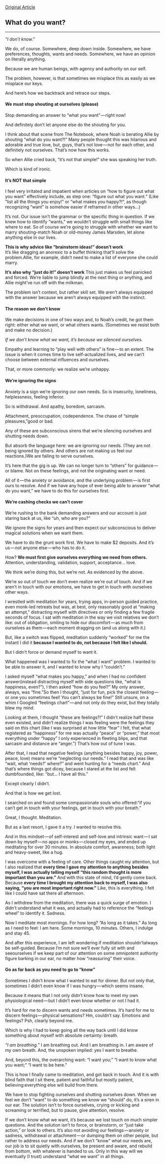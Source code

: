 [Original Article](https://medium.com/@krisgage/how-to-know-what-you-want-656b3a660e04)
## What do you want?
---

*“I don’t know.”*

We do, of course. Somewhere, deep down inside. Somewhere, we have preferences, thoughts, wants and needs. Somewhere, we have an opinion on literally anything.

Because we are human beings, with agency and authority on our self.

The problem, however, is that sometimes we misplace this as easily as we misplace our keys.

And here’s how we backtrack and retrace our steps.

#### We must stop shouting at ourselves (please)
Stop demanding an answer to “what you want” — right now!

And definitely don’t let anyone else do the shouting for you.

I think about that scene from The Notebook, where Noah is berating Allie by shouting “what do you want?!” Many people thought this was hilarious and adorable and true love, but, guys, that’s not love — not for each other, and definitely not ourselves. That’s now how this works.

So when Allie cried back, “it’s not that simple!” she was speaking her truth.

Which is kind of ironic.

#### It’s NOT that simple
I feel very irritated and impatient when articles on “how to figure out what you want” effectively include, as step one: “figure out what you want.” (Like “list all the things you enjoy!” or “what makes you happy?!”, as though recognizing “want” is somehow easier if reframed in other ways…)

It’s not. Our issue isn’t the grammar or the specific thing in question. If we knew how to identify “wants,” we wouldn’t struggle with small things like where to eat. So of course we’re going to struggle with whether we want to marry shouting-match Noah or old-money James Marsden, let alone anything else in our lives.

**This is why advice like “brainstorm ideas!” doesn’t work**   
It’s like dragging an anorexic to a buffet thinking that’ll solve the problem.Allie, for example, didn’t need to make a list of everyone she could marry.

**It’s also why “just do it!” doesn’t work**
This just makes us feel panicked and forced. We’re liable to jump blindly at the next thing or anything, and Allie might’ve run off with the milkman.

The problem isn’t context, but rather skill set. We aren’t always equipped with the answer because we aren’t always equipped with the instinct.

#### The reason we don’t know
We make decisions in one of two ways and, to Noah’s credit, he got them right: either what we want, or what others wants. (Sometimes we resist both and make no decision.)

*If we don’t know what we want, it’s because we silenced ourselves.*

Empathy and learning to “play well with others” is fine — to an extent. The issue is when it comes time to live self-actualized lives, and we can’t choose between external influences and ourselves.

That, or more commonly: we realize we’re unhappy.

#### We’re ignoring the signs
Anxiety is a sign we’re ignoring our own needs. So is insecurity, loneliness, helplessness, feeling inferior.

So is withdrawal. And apathy, boredom, sarcasm.

Attachment, preoccupation, codependence. The chase of “simple pleasures,”good or bad.

Any of these are subconscious sirens that we’re silencing ourselves and shutting needs down.

But absorb the language here: we are ignoring our needs. (They are not being ignored by others. And others are not making us feel our reactions.)We are failing to serve ourselves.

It’s here that the gig is up. We can no longer turn to “others” for guidance — or blame. Not on these feelings, and not the originating want or need.

All of it — the anxiety or avoidance, and the underlying problem — is first ours to resolve. And if we have any hope of ever being able to answer “what do you want,” we have to do this for ourselves first.

#### We’re cashing checks we can’t cover
We’re rushing to the bank demanding answers and our account is just staring back at us, like “uh, who are you?”

We ignore the signs for years and then expect our subconscious to deliver magical solutions when we want them.

We have to do the grunt work first. We have to make $2 deposits. And it’s us — not anyone else — who has to do it.

How? **We must first give ourselves everything we need from others.** Attention, understanding, validation, support, acceptance… love.

We think we’re doing this, but we’re not. As evidenced by the above.

We’re so out of touch we don’t even realize we’re out of touch. And if we aren’t in touch with our emotions, we have to get in touch with ourselves other ways.

I wrestled with meditation for years, trying apps, in-person guided practice, even monk-led retreats but was, at best, only reasonably good at “making an attempt,” distracting myself with directives or only finding a few fragile seconds of focus. I sat with meditation in the way we visit relatives we don’t like: out of obligation, smiling to hide our discomfort — as much from ourselves as them — each moment dragging on (and us along with it.)

But, like a switch was flipped, meditation suddenly “worked” for me the instant I did it **because I wanted to do, not because I felt like I should.**

But I didn’t force or demand myself to want it.

What happened was I wanted to fix the “what I want” problem. I wanted to be able to answer it, and I wanted to know why I “couldn’t.”

I asked myself “what makes you happy,” and when I had no confident answer(instead distracting myself with side questions like, “what is happiness, even?”), I then asked “how do you feel?” My only answer, always, was “fine.”So then I thought, “just for fun, pick the closest feeling — or one you sometimes feel! You can’t always be fine!” Still unsure, on a whim I Googled “feelings chart” — and not only do they exist, but they totally blew my mind.

Looking at them, I thought “these are feelings?!” I didn’t realize half these even existed, and didn’t realize things I was feeling were the feelings they said on this chart (like I was surprised at how little “fear” I felt, that what registered as “happiness” for me was actually “peace” or “power,” that most everything under “happy” I only experienced in fleeting blips, and that sarcasm and distance are “anger.”) That’s how out of tune I was.

After that, I read that negative feelings (anything besides happy, joy, power, peace, love) means we’re “neglecting our needs.” I read that and was like “wait, what ‘needs?’ where?” and went hunting for a “needs chart.” And that’s where things got dicey, because I stared at the list and felt dumbfounded, like: “but… I have all this.”

Except clearly I didn’t.

And that is how we get lost.

I searched on and found some compassionate souls who offered:“if you can’t get in touch with your feelings, get in touch with your breath.”

Great, I thought. Meditation.

But as a last resort, I gave it a try. I wanted to resolve this.

And in this mindset — of self-interest and self-love and intrinsic want — I sat down by myself — no apps or monks — closed my eyes, and ended up meditating for over 30 minutes. In absolute comfort, awareness; both light and heavy-sweet, like a hug.

I was overcome with a feeling of care. Other things caught my attention, but I also realized that **every time I gave my attention to anything besides myself, I was actually telling myself “this random thought is more important than you are.”** And with this state of mind, I’d gently come back. Because **every time I brought my attention back to myself, I was also saying, “you are most important right now.”** Like, this is everything. I felt like I could have sat there all afternoon.

As I withdrew from the meditation, there was a quick surge of emotion. I didn’t understand what it was, and actually had to reference the “feelings wheel” to identify it. Sadness.

Now I meditate most mornings. For how long? “As long as it takes.” As long as I need to feel: I am here. Some mornings, 10 minutes. Others, I indulge and stay 45.

And after this experience, I am left wondering if meditation shouldn’talways be self-guided. Because I’m not sure we’ll ever fully sit with and seeourselves if we keep part of our attention on some omnipotent authority figure barking in our ear, no matter how “reassuring” their voice.

#### Go as far back as you need to go to “know”
Sometimes I didn’t know what I wanted to eat for dinner. But not only that, sometimes I didn’t even know if I was hungry — which seems insane.

Because it means that I not only didn’t know how to meet my own physiological need — but I didn’t even know whether or not I had it.

It’s hard for me to discern wants and needs sometimes. It’s hard for me to discern feelings — physical sensations? Hm, couldn’t say. Emotions and feelings? Psh, clearly beyond me.

Which is why I had to keep going all the way back until I did know something about myself with absolute certainty: breath.

*“I am breathing.”*
I am breathing out. And I am breathing in. I am aware of my own breath. And, the unspoken implied: yes I want to breathe.

And, beyond this, the overarching want: “I want you;” “I want to know what you want;” “I want to be here.”

This is how I finally came to meditation, and got back in touch. And it is with blind faith that I sit there, patient and faithful but mostly patient, believing:everything else will build from there.

We have to stop fighting ourselves and shutting ourselves down. When we feel we don’t “want” to do something we know we “should” do, it’s a siren in our ear. The solution isn’t to force ourselves, crying or kicking and screaming or terrified, but to pause, give attention, resolve.

If we don’t know what we want, it’s because we lost touch on much simpler questions. And the solution isn’t to force, or brainstorm, or “just take action,” or look to others. It’s also not avoiding our feelings — anxiety or sadness, withdrawal or attachment — or dumping them on other people, but rather to address our needs. And if we don’t “know” what our needs are, our job is to sit quietly with ourselves, be present and aware, and rebuild from bottom, with whatever is handed to us. Only in this way will we eventually (I trust) understand “what we want” in all things.
